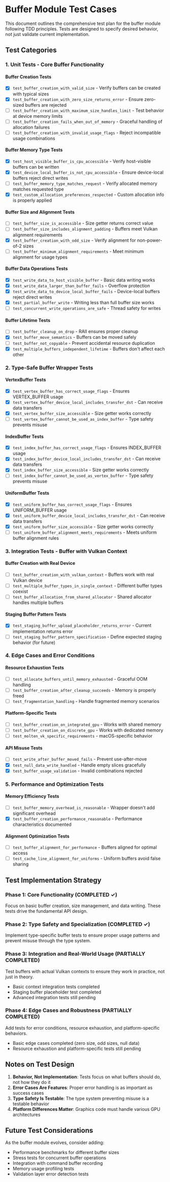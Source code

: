 # Buffer Module Test Cases

This document outlines the comprehensive test plan for the buffer module following TDD principles. Tests are designed to specify desired behavior, not just validate current implementation.

## Test Categories

### 1. Unit Tests - Core Buffer Functionality

#### Buffer Creation Tests
- [x] `test_buffer_creation_with_valid_size` - Verify buffers can be created with typical sizes
- [x] `test_buffer_creation_with_zero_size_returns_error` - Ensure zero-sized buffers are rejected
- [ ] `test_buffer_creation_with_maximum_size_handles_limit` - Test behavior at device memory limits
- [ ] `test_buffer_creation_fails_when_out_of_memory` - Graceful handling of allocation failures
- [ ] `test_buffer_creation_with_invalid_usage_flags` - Reject incompatible usage combinations

#### Buffer Memory Type Tests
- [x] `test_host_visible_buffer_is_cpu_accessible` - Verify host-visible buffers can be written
- [x] `test_device_local_buffer_is_not_cpu_accessible` - Ensure device-local buffers reject direct writes
- [ ] `test_buffer_memory_type_matches_request` - Verify allocated memory matches requested type
- [x] `test_custom_allocation_preferences_respected` - Custom allocation info is properly applied

#### Buffer Size and Alignment Tests
- [ ] `test_buffer_size_is_accessible` - Size getter returns correct value
- [ ] `test_buffer_size_includes_alignment_padding` - Buffers meet Vulkan alignment requirements
- [x] `test_buffer_creation_with_odd_size` - Verify alignment for non-power-of-2 sizes
- [ ] `test_buffer_minimum_alignment_requirements` - Meet minimum alignment for usage types

#### Buffer Data Operations Tests
- [x] `test_write_data_to_host_visible_buffer` - Basic data writing works
- [x] `test_write_data_larger_than_buffer_fails` - Overflow protection
- [x] `test_write_data_to_device_local_buffer_fails` - Device-local buffers reject direct writes
- [x] `test_partial_buffer_write` - Writing less than full buffer size works
- [ ] `test_concurrent_write_operations_are_safe` - Thread safety for writes

#### Buffer Lifetime Tests
- [ ] `test_buffer_cleanup_on_drop` - RAII ensures proper cleanup
- [x] `test_buffer_move_semantics` - Buffers can be moved safely
- [ ] `test_buffer_not_copyable` - Prevent accidental resource duplication
- [x] `test_multiple_buffers_independent_lifetime` - Buffers don't affect each other

### 2. Type-Safe Buffer Wrapper Tests

#### VertexBuffer Tests
- [x] `test_vertex_buffer_has_correct_usage_flags` - Ensures VERTEX_BUFFER usage
- [x] `test_vertex_buffer_device_local_includes_transfer_dst` - Can receive data transfers
- [x] `test_vertex_buffer_size_accessible` - Size getter works correctly
- [ ] `test_vertex_buffer_cannot_be_used_as_index_buffer` - Type safety prevents misuse

#### IndexBuffer Tests
- [x] `test_index_buffer_has_correct_usage_flags` - Ensures INDEX_BUFFER usage
- [x] `test_index_buffer_device_local_includes_transfer_dst` - Can receive data transfers
- [x] `test_index_buffer_size_accessible` - Size getter works correctly
- [ ] `test_index_buffer_cannot_be_used_as_vertex_buffer` - Type safety prevents misuse

#### UniformBuffer Tests
- [x] `test_uniform_buffer_has_correct_usage_flags` - Ensures UNIFORM_BUFFER usage
- [x] `test_uniform_buffer_device_local_includes_transfer_dst` - Can receive data transfers
- [x] `test_uniform_buffer_size_accessible` - Size getter works correctly
- [ ] `test_uniform_buffer_alignment_meets_requirements` - Meets uniform buffer alignment rules

### 3. Integration Tests - Buffer with Vulkan Context

#### Buffer Creation with Real Device
- [ ] `test_buffer_creation_with_vulkan_context` - Buffers work with real Vulkan device
- [ ] `test_multiple_buffer_types_in_single_context` - Different buffer types coexist
- [ ] `test_buffer_allocation_from_shared_allocator` - Shared allocator handles multiple buffers

#### Staging Buffer Pattern Tests
- [x] `test_staging_buffer_upload_placeholder_returns_error` - Current implementation returns error
- [ ] `test_staging_buffer_pattern_specification` - Define expected staging behavior (for future)

### 4. Edge Cases and Error Conditions

#### Resource Exhaustion Tests
- [ ] `test_allocate_buffers_until_memory_exhausted` - Graceful OOM handling
- [ ] `test_buffer_creation_after_cleanup_succeeds` - Memory is properly freed
- [ ] `test_fragmentation_handling` - Handle fragmented memory scenarios

#### Platform-Specific Tests
- [ ] `test_buffer_creation_on_integrated_gpu` - Works with shared memory
- [ ] `test_buffer_creation_on_discrete_gpu` - Works with dedicated memory
- [ ] `test_molten_vk_specific_requirements` - macOS-specific behavior

#### API Misuse Tests
- [ ] `test_write_after_buffer_moved_fails` - Prevent use-after-move
- [x] `test_null_data_write_handled` - Handle empty slices gracefully
- [x] `test_buffer_usage_validation` - Invalid combinations rejected

### 5. Performance and Optimization Tests

#### Memory Efficiency Tests
- [ ] `test_buffer_memory_overhead_is_reasonable` - Wrapper doesn't add significant overhead
- [x] `test_buffer_creation_performance_reasonable` - Performance characteristics documented

#### Alignment Optimization Tests
- [ ] `test_buffer_alignment_for_performance` - Buffers aligned for optimal access
- [ ] `test_cache_line_alignment_for_uniforms` - Uniform buffers avoid false sharing

## Test Implementation Strategy

### Phase 1: Core Functionality (COMPLETED ✓)
Focus on basic buffer creation, size management, and data writing. These tests drive the fundamental API design.

### Phase 2: Type Safety and Specialization (COMPLETED ✓)
Implement type-specific buffer tests to ensure proper usage patterns and prevent misuse through the type system.

### Phase 3: Integration and Real-World Usage (PARTIALLY COMPLETED)
Test buffers with actual Vulkan contexts to ensure they work in practice, not just in theory.
- Basic context integration tests completed
- Staging buffer placeholder test completed
- Advanced integration tests still pending

### Phase 4: Edge Cases and Robustness (PARTIALLY COMPLETED)
Add tests for error conditions, resource exhaustion, and platform-specific behaviors.
- Basic edge cases completed (zero size, odd sizes, null data)
- Resource exhaustion and platform-specific tests still pending

## Notes on Test Design

1. **Behavior, Not Implementation**: Tests focus on what buffers should do, not how they do it
2. **Error Cases Are Features**: Proper error handling is as important as success cases
3. **Type Safety Is Testable**: The type system preventing misuse is a testable behavior
4. **Platform Differences Matter**: Graphics code must handle various GPU architectures

## Future Test Considerations

As the buffer module evolves, consider adding:
- Performance benchmarks for different buffer sizes
- Stress tests for concurrent buffer operations
- Integration with command buffer recording
- Memory usage profiling tests
- Validation layer error detection tests